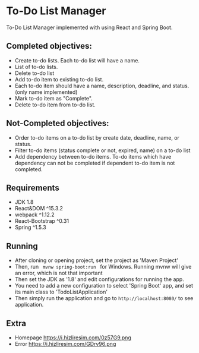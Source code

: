 # To-Do List Manager
To-Do List Manager implemented with using React and Spring Boot.
 
## Completed objectives:
- Create to-do lists. Each to-do list will have a name.
- List of to-do lists.
- Delete to-do list
- Add to-do item to existing to-do list.
- Each to-do item should have a name, description, deadline, and status. (only name implemented)
- Mark to-do item as "Complete".
- Delete to-do item from to-do list.

## Not-Completed objectives:
- Order to-do items on a to-do list by create date, deadline, name, or status.
- Filter to-do items (status complete or not, expired, name) on a to-do list
- Add dependency between to-do items. To-do items which have dependency can not be completed if dependent to-do item is not completed.

## Requirements
- JDK 1.8
- React&DOM ^15.3.2
- webpack ^1.12.2
- React-Bootstrap ^0.31
- Spring ^1.5.3

## Running
- After cloning or opening project, set the project as 'Maven Project'
- Then, run <code> mvnw spring-boot:run </code> for Windows. Running mvnw will give an error, which is not that important
- Then set the JDK as '1.8' and  edit configurations for running the app.
- You need to add a new configuration to select 'Spring Boot' app, and set its main class to 'TodoListApplication'
- Then simply run the application and go to <code>http://localhost:8080/</code> to see application.

## Extra
- Homepage https://i.hizliresim.com/0z57G9.png
- Error https://i.hizliresim.com/GDrv96.png
